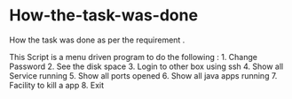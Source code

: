How-the-task-was-done
=====================

How the task was done as per the requirement .

This Script  is a menu driven program to do the following : 1. Change Password 2. See the disk space 3. Login to other box using ssh 4. Show all Service running 5. Show all ports opened 6. Show all java apps running 7. Facility to kill a app 8. Exit

